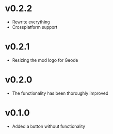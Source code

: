# v0.2.2
- Rewrite everything
- Crossplatform support
# v0.2.1
- Resizing the mod logo for Geode
# v0.2.0
- The functionality has been thoroughly improved
# v0.1.0
- Added a button without functionality